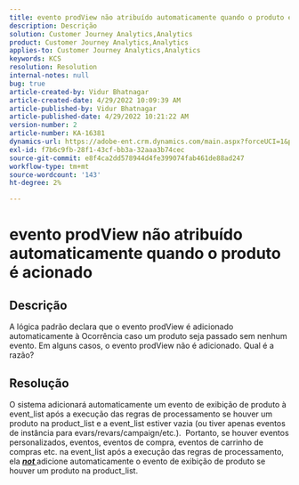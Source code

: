 ```yaml
---
title: evento prodView não atribuído automaticamente quando o produto é acionado
description: Descrição
solution: Customer Journey Analytics,Analytics
product: Customer Journey Analytics,Analytics
applies-to: Customer Journey Analytics,Analytics
keywords: KCS
resolution: Resolution
internal-notes: null
bug: true
article-created-by: Vidur Bhatnagar
article-created-date: 4/29/2022 10:09:39 AM
article-published-by: Vidur Bhatnagar
article-published-date: 4/29/2022 10:21:22 AM
version-number: 2
article-number: KA-16381
dynamics-url: https://adobe-ent.crm.dynamics.com/main.aspx?forceUCI=1&pagetype=entityrecord&etn=knowledgearticle&id=4e04af76-a4c7-ec11-a7b6-0022480a1de4
exl-id: f7b6c9fb-28f1-43cf-bb3a-32aaa3b74cec
source-git-commit: e8f4ca2dd578944d4fe399074fab461de88ad247
workflow-type: tm+mt
source-wordcount: '143'
ht-degree: 2%

---
```


# evento prodView não atribuído automaticamente quando o produto é acionado

## Descrição


A lógica padrão declara que o evento prodView é adicionado automaticamente à Ocorrência caso um produto seja passado sem nenhum evento. Em alguns casos, o evento prodView não é adicionado. Qual é a razão?


## Resolução


O sistema adicionará automaticamente um evento de exibição de produto à event_list após a execução das regras de processamento se houver um produto na product_list e a event_list estiver vazia (ou tiver apenas eventos de instância para evars/revars/campaign/etc.).  Portanto, se houver eventos personalizados, eventos, eventos de compra, eventos de carrinho de compras etc. na event_list após a execução das regras de processamento, ela <u><em><b>not </b></em></u>adicione automaticamente o evento de exibição de produto se houver um produto na product_list.
